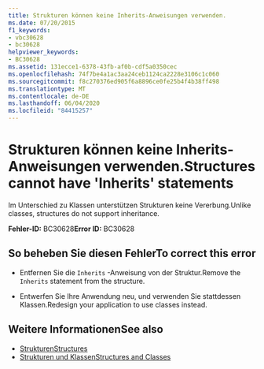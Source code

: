 ```yaml
---
title: Strukturen können keine Inherits-Anweisungen verwenden.
ms.date: 07/20/2015
f1_keywords:
- vbc30628
- bc30628
helpviewer_keywords:
- BC30628
ms.assetid: 131ecce1-6378-43fb-af0b-cdf5a0350cec
ms.openlocfilehash: 74f7be4a1ac3aa24ceb1124ca2228e3106c1c060
ms.sourcegitcommit: f8c270376ed905f6a8896ce0fe25b4f4b38ff498
ms.translationtype: MT
ms.contentlocale: de-DE
ms.lasthandoff: 06/04/2020
ms.locfileid: "84415257"
---
```

# <a name="structures-cannot-have-inherits-statements"></a><span data-ttu-id="dc1ff-102">Strukturen können keine Inherits-Anweisungen verwenden.</span><span class="sxs-lookup"><span data-stu-id="dc1ff-102">Structures cannot have 'Inherits' statements</span></span>
<span data-ttu-id="dc1ff-103">Im Unterschied zu Klassen unterstützen Strukturen keine Vererbung.</span><span class="sxs-lookup"><span data-stu-id="dc1ff-103">Unlike classes, structures do not support inheritance.</span></span>  
  
 <span data-ttu-id="dc1ff-104">**Fehler-ID:** BC30628</span><span class="sxs-lookup"><span data-stu-id="dc1ff-104">**Error ID:** BC30628</span></span>  
  
## <a name="to-correct-this-error"></a><span data-ttu-id="dc1ff-105">So beheben Sie diesen Fehler</span><span class="sxs-lookup"><span data-stu-id="dc1ff-105">To correct this error</span></span>  
  
- <span data-ttu-id="dc1ff-106">Entfernen Sie die `Inherits` -Anweisung von der Struktur.</span><span class="sxs-lookup"><span data-stu-id="dc1ff-106">Remove the `Inherits` statement from the structure.</span></span>  
  
- <span data-ttu-id="dc1ff-107">Entwerfen Sie Ihre Anwendung neu, und verwenden Sie stattdessen Klassen.</span><span class="sxs-lookup"><span data-stu-id="dc1ff-107">Redesign your application to use classes instead.</span></span>  
  
## <a name="see-also"></a><span data-ttu-id="dc1ff-108">Weitere Informationen</span><span class="sxs-lookup"><span data-stu-id="dc1ff-108">See also</span></span>

- [<span data-ttu-id="dc1ff-109">Strukturen</span><span class="sxs-lookup"><span data-stu-id="dc1ff-109">Structures</span></span>](../programming-guide/language-features/data-types/structures.md)
- [<span data-ttu-id="dc1ff-110">Strukturen und Klassen</span><span class="sxs-lookup"><span data-stu-id="dc1ff-110">Structures and Classes</span></span>](../programming-guide/language-features/data-types/structures-and-classes.md)

